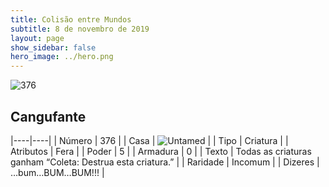 ```yaml
---
title: Colisão entre Mundos
subtitle: 8 de novembro de 2019
layout: page
show_sidebar: false
hero_image: ../hero.png
---
```


![376](https://cdn.keyforgegame.com/media/card_front/pt/452_376_782H888XQ93V_pt.png)

## Cangufante

|----|----|
| Número | 376 |
| Casa | ![Untamed](https://archonarcana.com/images/thumb/b/bd/Untamed.png/22px-Untamed.png "Indomados") |
| Tipo | Criatura |
| Atributos | Fera |
| Poder | 5 |
| Armadura | 0 |
| Texto | Todas as criaturas ganham “Coleta: Destrua esta criatura.” |
| Raridade | Incomum |
| Dizeres | …bum…BUM…BUM!!! |
